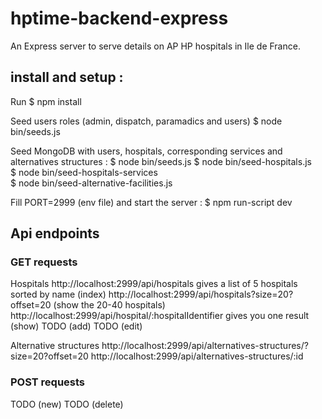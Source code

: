 # hptime-backend-express

An Express server to serve details on AP HP hospitals in Ile de France.

## install and setup :

Run \$ npm install

Seed users roles (admin, dispatch, paramadics and users)
\$ node bin/seeds.js

Seed MongoDB with users, hospitals, corresponding services and alternatives structures :
$ node bin/seeds.js
$ node bin/seed-hospitals.js  
$ node bin/seed-hospitals-services  
$ node bin/seed-alternative-facilities.js

Fill PORT=2999 (env file) and start the server :
\$ npm run-script dev

## Api endpoints

### GET requests

Hospitals
http://localhost:2999/api/hospitals gives a list of 5 hospitals sorted by name (index)
http://localhost:2999/api/hospitals?size=20?offset=20 (show the 20-40 hospitals)
http://localhost:2999/api/hospital/:hospitalIdentifier gives you one result (show)
TODO (add)
TODO (edit)

Alternative structures
http://localhost:2999/api/alternatives-structures/?size=20?offset=20
http://localhost:2999/api/alternatives-structures/:id

### POST requests

TODO (new)
TODO (delete)
